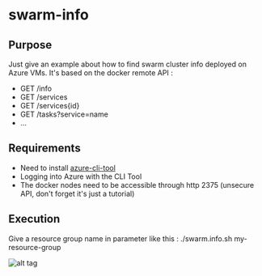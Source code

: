 # swarm-info

## Purpose
Just give an example about how to find swarm cluster info deployed on Azure VMs.
It's based on the docker remote API :
 - GET /info
 - GET /services
 - GET /services{id}
 - GET /tasks?service=name
 - ...

## Requirements
 - Need to install [azure-cli-tool](https://www.opsgility.com/blog/2016/01/20/install-azure-cli-tool-ubuntu/)
 - Logging into Azure with the CLI Tool
 - The docker nodes need to be accessible through http 2375 (unsecure API, don't forget it's just a tutorial)

## Execution
Give a resource group name in parameter like this : ./swarm.info.sh my-resource-group

![alt tag](https://github.com/scizeron/swarm-info/blob/master/output.jpg)
